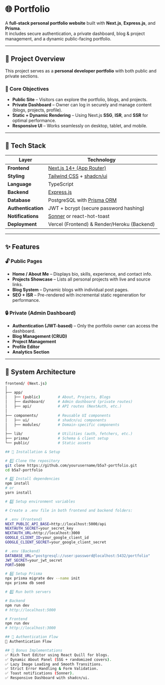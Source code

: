 # 🌐 Portfolio

A **full-stack personal portfolio website** built with **Next.js**, **Express.js**, and **Prisma**.  
It includes secure authentication, a private dashboard, blog & project management, and a dynamic public-facing portfolio.

---

## 🚀 Project Overview

This project serves as a **personal developer portfolio** with both public and private sections.

### 🎯 Core Objectives

- **Public Site** – Visitors can explore the portfolio, blogs, and projects.
- **Private Dashboard** – Owner can log in securely and manage content (blogs, projects, profile).
- **Static + Dynamic Rendering** – Using Next.js **SSG**, **ISR**, and **SSR** for optimal performance.
- **Responsive UI** – Works seamlessly on desktop, tablet, and mobile.

---

## 🧩 Tech Stack

| Layer              | Technology                                                                   |
| ------------------ | ---------------------------------------------------------------------------- |
| **Frontend**       | [Next.js 14+ (App Router)](https://nextjs.org)                               |
| **Styling**        | [Tailwind CSS](https://tailwindcss.com) + [shadcn/ui](https://ui.shadcn.com) |
| **Language**       | TypeScript                                                                   |
| **Backend**        | [Express.js](https://expressjs.com)                                          |
| **Database**       | PostgreSQL with [Prisma ORM](https://www.prisma.io)                          |
| **Authentication** | JWT + bcrypt (secure password hashing)                                       |
| **Notifications**  | [Sonner](https://sonner.emilkowal.ski) or react-hot-toast                    |
| **Deployment**     | Vercel (Frontend) & Render/Heroku (Backend)                                  |

---

## ✨ Features

### 🔓 Public Pages

- **Home / About Me** – Displays bio, skills, experience, and contact info.
- **Projects Showcase** – Lists all personal projects with live and source links.
- **Blog System** – Dynamic blogs with individual post pages.
- **SEO + ISR** – Pre-rendered with incremental static regeneration for performance.

### 🔒 Private (Admin Dashboard)

- **Authentication (JWT-based)** – Only the portfolio owner can access the dashboard.
- **Blog Management (CRUD)**
- **Project Management**
- **Profile Editor**
- **Analytics Section**

---

## 🧠 System Architecture

```bash
frontend/ (Next.js)
│
├── app/
│   ├── (public)        # About, Projects, Blogs
│   ├── dashboard/      # Admin dashboard (private routes)
│   ├── api/            # API routes (NextAuth, etc.)
│
├── components/         # Reusable UI components
│   ├── ui/             # shadcn/ui components
│   ├── modules/        # Domain-specific components
│
├── lib/                # Utilities (auth, fetchers, etc.)
├── prisma/             # Schema & client setup
└── public/             # Static assets

## 🧱 Installation & Setup

# 1️⃣ Clone the repository
git clone https://github.com/yourusername/b5a7-portfolio.git
cd b5a7-portfolio

# 2️⃣ Install dependencies
npm install
# or
yarn install

# 3️⃣ Setup environment variables

# Create a .env file in both frontend and backend folders:

# .env (Frontend)
NEXT_PUBLIC_API_BASE=http://localhost:5000/api
NEXTAUTH_SECRET=your_secret_key
NEXTAUTH_URL=http://localhost:3000
GOOGLE_CLIENT_ID=your_google_client_id
GOOGLE_CLIENT_SECRET=your_google_client_secret

# .env (Backend)
DATABASE_URL="postgresql://user:password@localhost:5432/portfolio"
JWT_SECRET=your_jwt_secret
PORT=5000

# 4️⃣ Setup Prisma
npx prisma migrate dev --name init
npx prisma db seed

# 5️⃣ Run both servers

# Backend
npm run dev
# http://localhost:5000

# Frontend
npm run dev
# http://localhost:3000

## 🔐 Authentication Flow
🔐 Authentication Flow

## 🧠 Bonus Implementations
✅ Rich Text Editor using React Quill for blogs.
✅ Dynamic About Panel (SSG + randomized covers).
✅ Lazy Image Loading and Smooth Transitions.
✅ Strict Error Handling & Form Validation.
✅ Toast notifications (Sonner).
✅ Responsive Dashboard with shadcn/ui.
```
